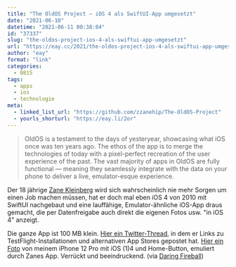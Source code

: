 ```yaml
---
title: "The OldOS Project – iOS 4 als SwiftUI-App umgesetzt"
date: "2021-06-10"
datetime: "2021-06-11 00:38:04"
id: "37337"
slug: "the-oldos-project-ios-4-als-swiftui-app-umgesetzt"
url: "https://eay.cc/2021/the-oldos-project-ios-4-als-swiftui-app-umgesetzt/"
author: "eay"
format: "link"
categories:
  - 0815
tags:
  - apps
  - ios
  - technologie
meta:
  - linked_list_url: "https://github.com/zzanehip/The-OldOS-Project"
  - yourls_shorturl: "https://eay.li/2or"
---
```


> OldOS is a testament to the days of yesteryear, showcasing what iOS once was ten years ago. The ethos of the app is to merge the technologies of today with a pixel-perfect recreation of the user experience of the past. The vast majority of apps in OldOS are fully functional — meaning they seamlessly integrate with the data on your phone to deliver a live, emulator-esque experience.

Der 18 jährige [Zane Kleinberg](https://zsk.dev/) wird sich wahrscheinlich nie mehr Sorgen um einen Job machen müssen, hat er doch mal eben iOS 4 von 2010 mit SwiftUI nachgebaut und eine lauffähige, Emulator-ähnliche iOS-App draus gemacht, die per Datenfreigabe auch direkt die eigenen Fotos usw. "in iOS 4" anzeigt.

Die ganze App ist 100 MB klein. [Hier ein Twitter-Thread](https://twitter.com/zzanehip/status/1402625414762270723?s=21), in dem er Links zu TestFlight-Installationen und alternativen App Stores gepostet hat. [Hier ein Foto](https://eay.cc/uploads/2021/old-os.jpg) von meinem iPhone 12 Pro mit iOS (1)4 und Home-Button, emuliert durch Zanes App. Verrückt und beeindruckend. (via [Daring Fireball](https://daringfireball.net/linked/2021/06/10/oldos))
